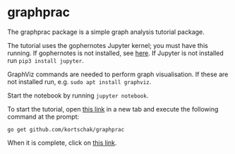 # graphprac

The graphprac package is a simple graph analysis tutorial package.

The tutorial uses the gophernotes Jupyter kernel; you must have this running.
If gophernotes is not installed, see [here](https://github.com/gopherdata/gophernotes#linux).
If Jupyter is not installed run `pip3 install jupyter`.

GraphViz commands are needed to perform graph visualisation.
If these are not installed run, e.g. `sudo apt install graphviz`.

Start the notebook by running `jupyter notebook`.

To start the tutorial, open [this link](http://localhost:8888/terminals/1) in a new tab and execute the following command at the prompt:

```
go get github.com/kortschak/graphprac
```

When it is complete, click on [this link](http://localhost:8888/notebooks/src/github.com/kortschak/graphprac/graph-prac.ipynb).
